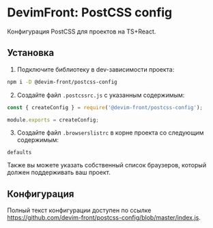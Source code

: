 # DevimFront: PostCSS config

Конфигурация PostCSS для проектов на TS+React.

## Установка

1. Подключите библиотеку в dev-зависимости проекта:

```bash
npm i -D @devim-front/postcss-config
```

2. Создайте файл `.postcssrc.js` с указанным содержимым:

```javascript
const { createConfig } = require('@devim-front/postcss-config');

module.exports = createConfig;
```

3. Создайте файл `.browserslistrc` в корне проекта со следующим содержимым:

```
defaults
```

Также вы можете указать собственный список браузеров, который должен поддерживать ваш проект.

## Конфигурация

Полный текст конфигурации доступен по ссылке <https://github.com/devim-front/postcss-config/blob/master/index.js>.
